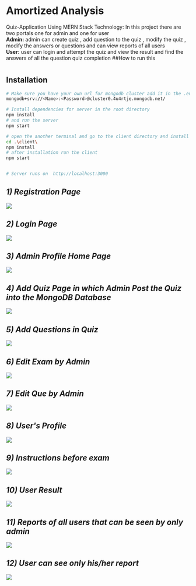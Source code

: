 
# Amortized Analysis
Quiz-Application Using MERN Stack Technology: In this project there are two portals one for admin and one for user <br><b>Admin:</b> admin can create quiz , add question to the quiz , modify the quiz , modify the answers or questions and can view reports of all users <br><b>User:</b> user can login and attempt the quiz and view the result and find the answers of all the question  quiz completion
##How to run this 
#
## Installation

```bash
# Make sure you have your own url for mongodb cluster add it in the .env file to store data in your databases for Ex-
mongodb+srv://<Name>:<Password>@cluster0.4u4rtje.mongodb.net/

# Install dependencies for server in the root directory
npm install
# and run the server
npm start

# open the another terminal and go to the client directory and install the dependencies for client
cd .\client\
npm install
# after installation run the client
npm start


# Server runs on  http://localhost:3000
```



<i><h2>1) Registration Page</h2></i>
<img src="https://github.com/kanishkpatel1/Quiz-Application/blob/main/images/register.png"/>
<i><h2>2) Login Page</h2></i>
<img src="https://github.com/kanishkpatel1/Quiz-Application/blob/main/images/login.png"/>
<i><h2>3) Admin Profile Home Page</h2></i>
<img src="https://github.com/kanishkpatel1/Quiz-Application/blob/main/images/admin_homepage.png"/>
<i><h2>4) Add Quiz Page in which Admin Post the Quiz into the MongoDB Database</h2></i>
<img src="https://github.com/kanishkpatel1/Quiz-Application/blob/main/images/admin_add_exam.png"/>
<i><h2>5) Add Questions in Quiz </h2></i>
<img src="https://github.com/kanishkpatel1/Quiz-Application/blob/main/images/admin_add_ques.png"/>
<i><h2>6) Edit Exam by Admin </h2></i>
<img src="https://github.com/kanishkpatel1/Quiz-Application/blob/main/images/admin_edit_exam.png"/>
<i><h2>7) Edit Que by Admin </h2></i>
<img src="https://github.com/kanishkpatel1/Quiz-Application/blob/main/images/admin_edit_que.png"/>
<i><h2>8) User's Profile </h2></i>
<img src="https://github.com/kanishkpatel1/Quiz-Application/blob/main/images/user_home.png"/>
<i><h2>9) Instructions before exam </h2></i>
<img src="https://github.com/kanishkpatel1/Quiz-Application/blob/main/images/User_instruction.png"/>

<i><h2>10) User Result</h2></i>
<img src="https://github.com/kanishkpatel1/Quiz-Application/blob/main/images/user_result.png"/>

<i><h2>11) Reports of all users that can be seen by only admin </h2></i>
<img src="https://github.com/kanishkpatel1/Quiz-Application/blob/main/images/admin_report.png"/>
<i><h2>12) User can see only his/her report </h2></i>
<img src="https://github.com/kanishkpatel1/Quiz-Application/blob/main/images/user_report.png"/>
